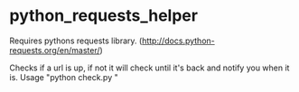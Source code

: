 # python_requests_helper
Requires pythons requests library. (http://docs.python-requests.org/en/master/)

Checks if a url is up, if not it will check until it's back and notify you when it is.
Usage "python check.py <urlToCheck>"


